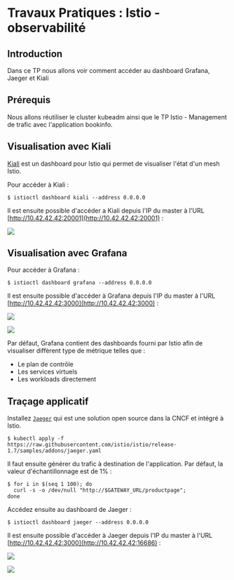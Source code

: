 # Travaux Pratiques : Istio - observabilité

## Introduction

Dans ce TP nous allons voir comment accéder au dashboard Grafana, Jaeger et
Kiali

## Prérequis

Nous allons réutiliser le cluster kubeadm ainsi que le TP Istio - Management de
trafic avec l'application bookinfo.

## Visualisation avec Kiali

[Kiali](https://kiali.io/) est un dashboard pour Istio qui permet de visualiser
l'état d'un mesh Istio.

Pour accéder à Kiali :

```console
$ istioctl dashboard kiali --address 0.0.0.0
```

Il est ensuite possible d'accéder a Kiali depuis l'IP du master à l'URL
[http://10.42.42.42:20001](http://10.42.42.42:20001) :

![](../../images/istio/kiali-v1.png)

## Visualisation avec Grafana

Pour accéder à Grafana :

```console
$ istioctl dashboard grafana --address 0.0.0.0
```

Il est ensuite possible d'accéder à Grafana depuis l'IP du master à l'URL
[http://10.42.42.42:3000](http://10.42.42.42:3000) :

![](../../images/istio/grafana-1.png)

![](../../images/istio/grafana-2.png)

Par défaut, Grafana contient des dashboards fourni par Istio afin de visualiser
diffèrent type de métrique telles que :

- Le plan de contrôle
- Les services virtuels
- Les workloads directement

## Traçage applicatif

Installez [`Jaeger`](https://www.jaegertracing.io/) qui est une solution open
source dans la CNCF et intégré à Istio.

```console
$ kubectl apply -f https://raw.githubusercontent.com/istio/istio/release-1.7/samples/addons/jaeger.yaml
```

Il faut ensuite générer du trafic à destination de l'application. Par défaut, la
valeur d'échantillonnage est de 1% :

```console
$ for i in $(seq 1 100); do
  curl -s -o /dev/null "http://$GATEWAY_URL/productpage";
done
```

Accédez ensuite au dashboard de Jaeger :

```console
$ istioctl dashboard jaeger --address 0.0.0.0
```

Il est ensuite possible d'accéder à Jaeger depuis l'IP du master à l'URL
[http://10.42.42.42:3000](http://10.42.42.42:16686) :

![](../../images/istio/jaeger-1.png)

![](../../images/istio/jaeger-2.png)


